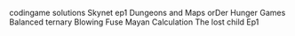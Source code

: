 codingame solutions
Skynet ep1
Dungeons and Maps
orDer
Hunger Games
Balanced ternary
Blowing Fuse
Mayan Calculation
The lost child Ep1
